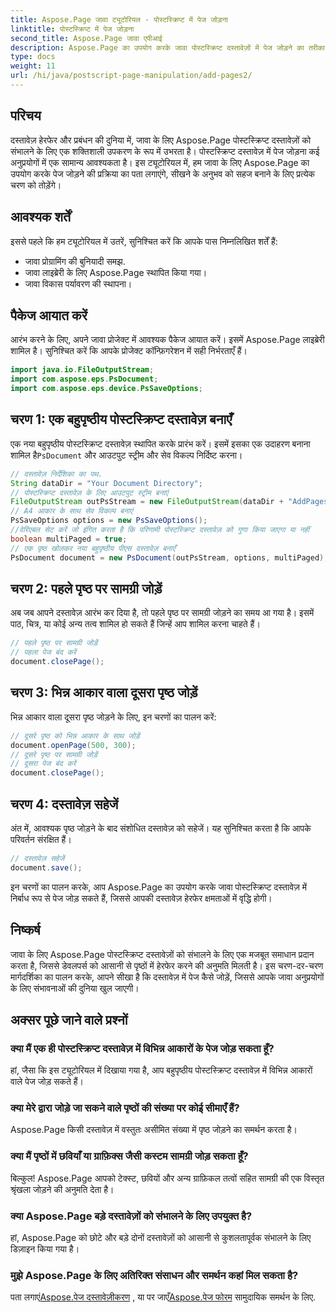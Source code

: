 ```yaml
---
title: Aspose.Page जावा ट्यूटोरियल - पोस्टस्क्रिप्ट में पेज जोड़ना
linktitle: पोस्टस्क्रिप्ट में पेज जोड़ना
second_title: Aspose.Page जावा एपीआई
description: Aspose.Page का उपयोग करके जावा पोस्टस्क्रिप्ट दस्तावेज़ों में पेज जोड़ने का तरीका जानें। निर्बाध दस्तावेज़ हेरफेर के लिए हमारी चरण-दर-चरण मार्गदर्शिका का पालन करें।
type: docs
weight: 11
url: /hi/java/postscript-page-manipulation/add-pages2/
---
```

## परिचय
दस्तावेज़ हेरफेर और प्रबंधन की दुनिया में, जावा के लिए Aspose.Page पोस्टस्क्रिप्ट दस्तावेज़ों को संभालने के लिए एक शक्तिशाली उपकरण के रूप में उभरता है। पोस्टस्क्रिप्ट दस्तावेज़ में पेज जोड़ना कई अनुप्रयोगों में एक सामान्य आवश्यकता है। इस ट्यूटोरियल में, हम जावा के लिए Aspose.Page का उपयोग करके पेज जोड़ने की प्रक्रिया का पता लगाएंगे, सीखने के अनुभव को सहज बनाने के लिए प्रत्येक चरण को तोड़ेंगे।
## आवश्यक शर्तें
इससे पहले कि हम ट्यूटोरियल में उतरें, सुनिश्चित करें कि आपके पास निम्नलिखित शर्तें हैं:
- जावा प्रोग्रामिंग की बुनियादी समझ.
- जावा लाइब्रेरी के लिए Aspose.Page स्थापित किया गया।
- जावा विकास पर्यावरण की स्थापना।
## पैकेज आयात करें
आरंभ करने के लिए, अपने जावा प्रोजेक्ट में आवश्यक पैकेज आयात करें। इसमें Aspose.Page लाइब्रेरी शामिल है। सुनिश्चित करें कि आपके प्रोजेक्ट कॉन्फ़िगरेशन में सही निर्भरताएँ हैं।
```java
import java.io.FileOutputStream;
import com.aspose.eps.PsDocument;
import com.aspose.eps.device.PsSaveOptions;
```
## चरण 1: एक बहुपृष्ठीय पोस्टस्क्रिप्ट दस्तावेज़ बनाएँ
 एक नया बहुपृष्ठीय पोस्टस्क्रिप्ट दस्तावेज़ स्थापित करके प्रारंभ करें। इसमें इसका एक उदाहरण बनाना शामिल है`PsDocument` और आउटपुट स्ट्रीम और सेव विकल्प निर्दिष्ट करना।
```java
// दस्तावेज़ निर्देशिका का पथ.
String dataDir = "Your Document Directory";
// पोस्टस्क्रिप्ट दस्तावेज़ के लिए आउटपुट स्ट्रीम बनाएं
FileOutputStream outPsStream = new FileOutputStream(dataDir + "AddPages2_outPS.ps");
// A4 आकार के साथ सेव विकल्प बनाएं
PsSaveOptions options = new PsSaveOptions();
//वेरिएबल सेट करें जो इंगित करता है कि परिणामी पोस्टस्क्रिप्ट दस्तावेज़ को गुणा किया जाएगा या नहीं
boolean multiPaged = true;
// एक पृष्ठ खोलकर नया बहुपृष्ठीय पीएस दस्तावेज़ बनाएँ
PsDocument document = new PsDocument(outPsStream, options, multiPaged);
```
## चरण 2: पहले पृष्ठ पर सामग्री जोड़ें
अब जब आपने दस्तावेज़ आरंभ कर दिया है, तो पहले पृष्ठ पर सामग्री जोड़ने का समय आ गया है। इसमें पाठ, चित्र, या कोई अन्य तत्व शामिल हो सकते हैं जिन्हें आप शामिल करना चाहते हैं।
```java
// पहले पृष्ठ पर सामग्री जोड़ें
// पहला पेज बंद करें
document.closePage();
```
## चरण 3: भिन्न आकार वाला दूसरा पृष्ठ जोड़ें
भिन्न आकार वाला दूसरा पृष्ठ जोड़ने के लिए, इन चरणों का पालन करें:
```java
// दूसरे पृष्ठ को भिन्न आकार के साथ जोड़ें
document.openPage(500, 300);
// दूसरे पृष्ठ पर सामग्री जोड़ें
// दूसरा पेज बंद करें
document.closePage();
```
## चरण 4: दस्तावेज़ सहेजें
अंत में, आवश्यक पृष्ठ जोड़ने के बाद संशोधित दस्तावेज़ को सहेजें। यह सुनिश्चित करता है कि आपके परिवर्तन संरक्षित हैं।
```java
// दस्तावेज़ सहेजें
document.save();
```
इन चरणों का पालन करके, आप Aspose.Page का उपयोग करके जावा पोस्टस्क्रिप्ट दस्तावेज़ में निर्बाध रूप से पेज जोड़ सकते हैं, जिससे आपकी दस्तावेज़ हेरफेर क्षमताओं में वृद्धि होगी।
## निष्कर्ष
जावा के लिए Aspose.Page पोस्टस्क्रिप्ट दस्तावेज़ों को संभालने के लिए एक मजबूत समाधान प्रदान करता है, जिससे डेवलपर्स को आसानी से पृष्ठों में हेरफेर करने की अनुमति मिलती है। इस चरण-दर-चरण मार्गदर्शिका का पालन करके, आपने सीखा है कि दस्तावेज़ में पेज कैसे जोड़ें, जिससे आपके जावा अनुप्रयोगों के लिए संभावनाओं की दुनिया खुल जाएगी।
## अक्सर पूछे जाने वाले प्रश्नों
### क्या मैं एक ही पोस्टस्क्रिप्ट दस्तावेज़ में विभिन्न आकारों के पेज जोड़ सकता हूँ?
हां, जैसा कि इस ट्यूटोरियल में दिखाया गया है, आप बहुपृष्ठीय पोस्टस्क्रिप्ट दस्तावेज़ में विभिन्न आकारों वाले पेज जोड़ सकते हैं।
### क्या मेरे द्वारा जोड़े जा सकने वाले पृष्ठों की संख्या पर कोई सीमाएँ हैं?
Aspose.Page किसी दस्तावेज़ में वस्तुतः असीमित संख्या में पृष्ठ जोड़ने का समर्थन करता है।
### क्या मैं पृष्ठों में छवियाँ या ग्राफ़िक्स जैसी कस्टम सामग्री जोड़ सकता हूँ?
बिल्कुल! Aspose.Page आपको टेक्स्ट, छवियों और अन्य ग्राफ़िकल तत्वों सहित सामग्री की एक विस्तृत श्रृंखला जोड़ने की अनुमति देता है।
### क्या Aspose.Page बड़े दस्तावेज़ों को संभालने के लिए उपयुक्त है?
हां, Aspose.Page को छोटे और बड़े दोनों दस्तावेज़ों को आसानी से कुशलतापूर्वक संभालने के लिए डिज़ाइन किया गया है।
### मुझे Aspose.Page के लिए अतिरिक्त संसाधन और समर्थन कहां मिल सकता है?
 पता लगाएं[Aspose.पेज दस्तावेज़ीकरण](https://reference.aspose.com/page/java/) , या पर जाएँ[Aspose.पेज फोरम](https://forum.aspose.com/c/page/39) सामुदायिक समर्थन के लिए.